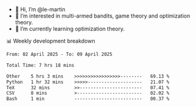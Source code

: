 - 👋 Hi, I’m @le-martin
- 👀 I’m interested in multi-armed bandits, game theory and optimization theory.
- 🌱 I’m currently learning optimization theory.
<!---- 💞️ I’m looking to collaborate on ...
- 📫 How to reach me ...-->

<!---
Tutorial for using WakaTime stats in GitHub profile: https://github.com/athul/waka-readme
-->

📊 Weekly development breakdown
<!--START_SECTION:waka-->

```txt
From: 02 April 2025 - To: 09 April 2025

Total Time: 7 hrs 18 mins

Other    5 hrs 3 mins    >>>>>>>>>>>>>>>>>--------   69.13 %
Python   1 hr 32 mins    >>>>>--------------------   21.07 %
TeX      32 mins         >>-----------------------   07.41 %
CSV      8 mins          >------------------------   02.02 %
Bash     1 min           -------------------------   00.37 %
```

<!--END_SECTION:waka-->

<!---
le-martin/le-martin is a ✨ special ✨ repository because its `README.md` (this file) appears on your GitHub profile.
You can click the Preview link to take a look at your changes.
--->
